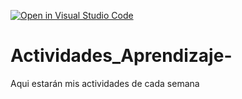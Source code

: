 [![Open in Visual Studio Code](https://classroom.github.com/assets/open-in-vscode-c66648af7eb3fe8bc4f294546bfd86ef473780cde1dea487d3c4ff354943c9ae.svg)](https://classroom.github.com/online_ide?assignment_repo_id=8479583&assignment_repo_type=AssignmentRepo)
# Actividades_Aprendizaje-
Aqui estarán mis actividades de cada semana
